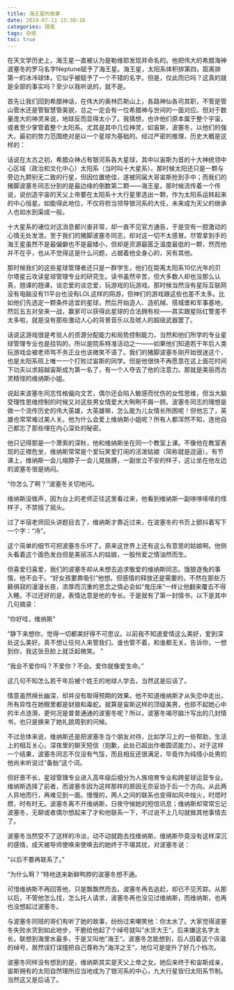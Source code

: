 ```yaml
---
title: 海王星的故事
date: 2019-07-11 15:30:18
categories: 随笔
tags: 杂感
toc: true
---
```

在天文学历史上，海王星一直被认为是勒维耶发现并命名的。他把伟大的希腊海神波塞冬的罗马名字Neptune赋予了海王星。海王星，太阳系体积排第四，距离排第一的冰冷球体，它似乎被赋予了一个不错的名字。但是，仅此而已吗？这真的就是全部的事实吗？至少以我听说的，就不是。

首先让我们回到希腊神话，在伟大的奥林匹斯山上，各路神仙各司其职，不管是管山管水还是管智慧管美貌，总之一定会有一位希腊神与世间的一面对应。但对于数量庞大的神灵来说，地球反而显得太小了。我猜想，也许他们原本属于整个宇宙，或者至少掌管着整个太阳系。尤其是其中几位神灵，如宙斯，波塞冬，以他们的强大，最初的势力范围绝对是以一个星球为基础的。经过严密的推理，历史大概是这样的：

话说在太古之初，希腊众神占有银河系各大星球，其中以宙斯为首的十大神统领中心区域（政治和文化中心）太阳系（当时叫十大星系）。那时候太阳还只是一颗与旁边九颗别无二致的行星，但因位置绝佳，遂被同届大哥宙斯抢到手中；而我们的猪脚波塞冬同志分到的是最边缘的倒数第二颗——海王星。那时候流传着一个传说，说创造宇宙的天父上帝要在太阳系十大行星里选出一颗，作为太阳系运转起来的中心恒星。如能得此地位，不仅将担当领导银河系的大任，未来成为天父的继承人也如水到渠成一般。
 
十大星系的诸位对这消息都兴奋非常，却一直不见官方通告，于是空有一腔激动的心情无处发泄。至于我们的猪脚波塞冬同志，却对这一切不太感冒。尽管拿到手的海王星虽然不是最偏僻也不是最矮小，但却是资源最匮乏温度最低的一颗，然而他并不在乎，也从不觉得这是什么问题，占据着他全身心的，另有其他。
 
那时候我们的这些星球管理者还只是一群学生，他们在距离太阳系10亿光年的贝尔塔星云攻读星球管理专业的研究生。读书虽然辛苦，但大多数人却也没那么认真，翘课的翘课，谈恋爱的谈恋爱，玩游戏的玩游戏。那时候当然没有星际互联网没有电脑没有11平台也没有LOL这样的网游，但神们的游戏跟这些也差不太多。比如他们先选定一颗条件适宜的星球，然后开始造人、造机械、搭城堡和军事基地，然后五五对垒来一战，赢家可以获得此星球的合法拥有权——其实跟星际红警差不太多啦，就是没有那些激动人心的背景音乐以及唬人的超级武器罢了。
 
话说这游戏很是考验人的资源分配能力和局势控制能力，当然和他们所学的专业星球管理专业也是挂钩的，所以是院系特准活动之一——如果他们知道若干年后人类玩游戏会被老师骂不务正业也该微笑不语了。我们的猪脚波塞冬刚开始很迷这个，也是太阳系班上唯一一个打败过宙斯的同学。但是他很快不再愿意在这上面花时间下功夫以求超越宙斯成为第一名了，有一个人夺去了他的注意力。那就是美丽而古灵精怪的维纳斯小姐。
 
说起来波塞冬同志性格偏向文艺，偶尔还会陷入敏感而忧伤的女性思维，但当大脑受理性思维控制的时候又对这些男女情爱大大咧咧不屑一顾。波塞冬同志的理想是做一个流传历史的伟大英雄，大英雄嘛，怎么能为儿女情长所困呢！但他忘了，英雄也常常难过美人关。他为什么会爱上维纳斯小姐呢？所有人都浑然不知，连他自己都忘了那些埋在内心深处的秘密。

他只记得那是一个萧索的深秋，他和维纳斯坐在同一个教室上课。不像他在教室表现的正襟危坐，维纳斯常常是个爱玩笑爱打闹的活泼姑娘（简称就是逗逼）。有节课上，维纳斯一会儿缩脖子一会儿晃胳膊，一副坐立不安的样子，这让坐在他左边的波塞冬很是纳闷。
 
“你怎么了啊？”波塞冬关切地问。
 
维纳斯没做声，因为台上的老师正往这里看过来，他看到维纳斯一副哆哆嗦嗦的怪样子，不禁摇了摇头。
 
过了半宿老师回头讲题目去了，维纳斯才靠近过来，在波塞冬的书页上颤抖着写下一个字：“冷”。
 
这个简单的细节可把波塞冬乐坏了。原来这世界上还有这么有意思的姑娘啊。他侧头看着这个面色发白但是美丽冻人的姑娘，一股怜爱之情油然而生。

但喜爱归喜爱，我们的波塞冬却从未想去追求敬爱的维纳斯同志。饿狼逐兔的事情，他不会干。“好女孩要靠吸引”他想。但感情的释放还是需要的，不然在那些万籁俱寂的漫漫长夜，浓厚而沉重的思念之情必会如“鬼压床”一样让他翻来覆去不得入睡。不过还好的是，表情达意是他的专长。于是就有了第一封情书，以下是其中几句摘录：

“你好哇，维纳斯”

“静下来想你，觉得一切都美好得不可思议。以前我不知道爱情这么美好，爱到深处这么美好。真不想让任何人来管我们。谁也管不着，和谁都无关。告诉你，一想到你，我这张丑脸上就泛起微笑。 ”

“我会不爱你吗？不爱你？不会。爱你就像爱生命。”

这几句不知怎么若干年后被个姓王的地球人学去，当然这是后话了。

情意虽然绵长幽深，却并没有取得预期的效果。他不知道维纳斯才从失恋中走出，所有异性在她眼里都是豺狼和毒蛇。就算是宙斯这样的顶级美男，也掠不起她心中的半点涟漪，更何况是普普通通的波塞冬呢？所以，波塞冬竭尽脑汁写出的几封情书，也只是换来了她礼貌周到的问候。

不过总体来说，维纳斯还是把波塞冬当个朋友对待，比如学习上的一些帮助，生活上的相互关心，深夜里的聊天短信（抱歉，此处已超出作者圆谎能力）。对于这样一个结果，波塞冬同志不仅没有气馁，而且相反还很满足，毕竟作为纯情小处男的他尚未听说过“备胎”这个词。

但好景不长，星球管理专业进入高年级后细分为人族培育专业和跨星球运营专业。维纳斯选择了前者，而波塞冬因为这样那样的原因无奈妥协于后一个方向。从此两人异地而行，再难见到一面。慢慢的，两人之间的联系也变得如风中烛火，时熄时燃，时有时无。波塞冬离不开维纳斯，日夜守候她的短信讯息；维纳斯却常常忘记波塞冬，无聊或者偶尔想起来了才和他联系一下，不过说不上几句就做其他事情去了。

波塞冬当然受不了这样的冷淡，动不动就跑去找维纳斯，维纳斯毕竟没有这样深沉的感情，成天被导师使唤来使唤去的她终于不堪其扰，对波塞冬说：

“以后不要再联系了。”

“为什么啊？”特地送来新鲜鸭脖的波塞冬想不通。

可惜维纳斯不再回答他，只是飘飘然而去。波塞冬再去追赶，却已不见芳踪。从那以后，不管他怎么找，怎么托人请求，波塞冬再也没见过维纳斯，而维纳斯，也再也没想起过波塞冬。

与波塞冬同班的哥们有听了她的故事，纷纷过来嘲笑他：你太水了。大家觉得波塞冬失败水货到如此地步，干脆给他起了个绰号就叫”水货大王“，后来嫌这名字太长，联想到海里水最多，于是又叫他”海王“。波塞冬怎能想到，后人因着这个诙谐的绰号，居然误打误撞把自己尊称为”海洋之王“，地位可是提升了好几个档次。

波塞冬同样没有想到的是，维纳斯其实是天父上帝之女。她后来终于和宙斯成亲，宙斯拥有的太阳自然理所应当地成为了银河系的中心，九大行星皆归太阳系节制。当然这又是后话了。

